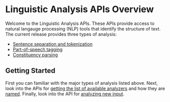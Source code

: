 <!-- 
NavPath: Linguistic Analysis API
LinkLabel: Overview
Url: Linguistic-Analysis-API/documentation/overview
Weight: 120
-->

# Linguistic Analysis APIs Overview

Welcome to the Linguistic Analysis APIs.
These APIs provide access to natural langauge processing (NLP) tools that identify the structure of text.
The current release provides three types of analysis:

 - [Sentence separation and tokenization](Sentences-and-Tokens.md)
 - [Part-of-speech tagging](PosTagging.md)
 - [Constituency parsing](Parsing.md)

## Getting Started

First you can familiar with the major types of analysis listed above.
Next, look into the APIs for [getting the list of available analyzers](Analyzers.md) and how they are [named](AnalyzerNames.md).
Finally, look into the API for [analyzing new input](Analyze.md).
